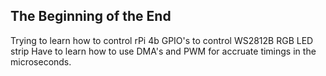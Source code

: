 The Beginning of the End
------------------------
Trying to learn how to control rPi 4b GPIO's to control WS2812B RGB LED strip
Have to learn how to use DMA's and PWM for accruate timings in the microseconds.
